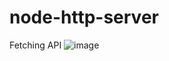 # node-http-server

Fetching API 
![image](https://user-images.githubusercontent.com/25476195/178951226-934cfee7-b3aa-464a-963d-f262fa724a8e.png)
